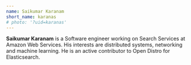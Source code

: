 ```yaml
---
name: Saikumar Karanam
short_name: karanas
# photo: '?uid=karanas'
---
```


**Saikumar Karanam** is a Software engineer working on Search Services at Amazon Web Services. His interests are distributed systems, networking and machine learning. He is an active contributor to Open Distro for Elasticsearch.
